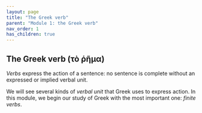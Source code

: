 ```yaml
---
layout: page
title: "The Greek verb"
parent: "Module 1: the Greek verb"
nav_order: 1
has_children: true
---
```



## The Greek verb (τὸ ῥῆμα)

*Verbs* express the action of a sentence: no sentence is complete without an expressed or implied verbal unit.

We will see several kinds of *verbal unit* that Greek uses to express action.  In this module, we begin our study of Greek with the most important one: *finite verbs*.

